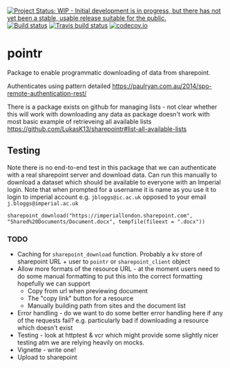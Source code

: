 <!-- badges: start -->
[![Project Status: WIP - Initial development is in progress, but there has not yet been a stable, usable release suitable for the public.](http://www.repostatus.org/badges/latest/wip.svg)](http://www.repostatus.org/#wip)
[![Build status](https://badge.buildkite.com/2f80635022481989da55f4be29951a8f0902eedea92956761e.svg)](https://buildkite.com/mrc-ide/pointr)
[![Travis build status](https://travis-ci.org/reside-ic/pointr.svg?branch=master)](https://travis-ci.org/reside-ic/pointr)
[![codecov.io](https://codecov.io/github/reside-ic/pointr/coverage.svg?branch=master)](https://codecov.io/github/reside-ic/pointr?branch=master)
<!-- badges: end -->

# pointr

Package to enable programmatic downloading of data from sharepoint.

Authenticates using pattern detailed https://paulryan.com.au/2014/spo-remote-authentication-rest/

There is a package exists on github for managing lists - not clear whether this will work with downloading any data as package doesn't work with most basic example of retrieveing all available lists
https://github.com/LukasK13/sharepointr#list-all-available-lists

## Testing

Note there is no end-to-end test in this package that we can authenticate with a real sharepoint server and download data. Can run this manually to download a dataset which should be available to everyone with an Imperial login. Note that when prompted for a username it is name as you use it to login to imperial account e.g. `jbloggs@ic.ac.uk` opposed to your email `j.bloggs@imperial.ac.uk`

```
sharepoint_download("https://imperiallondon.sharepoint.com", "Shared%20Documents/Document.docx", tempfile(fileext = ".docx"))
```

### TODO

* Caching for `sharepoint_download` function. Probably a kv store of sharepoint URL + user to `pointr` or `sharepoint_client` object
* Allow more formats of the resource URL - at the moment users need to do some manual formatting to put this into the correct formatting hopefully we can support
   * Copy from url when previewing document
   * The "copy link" button for a resource
   * Manually building path from sites and the document list
* Error handling - do we want to do some better error handling here if any of the requests fail? e.g. particularly bad if downloading a resource which doesn't exist
* Testing - look at httptest & vcr which might provide some slightly nicer testing atm we are relying heavily on mocks.
* Vignette - write one!
* Upload to sharepoint

